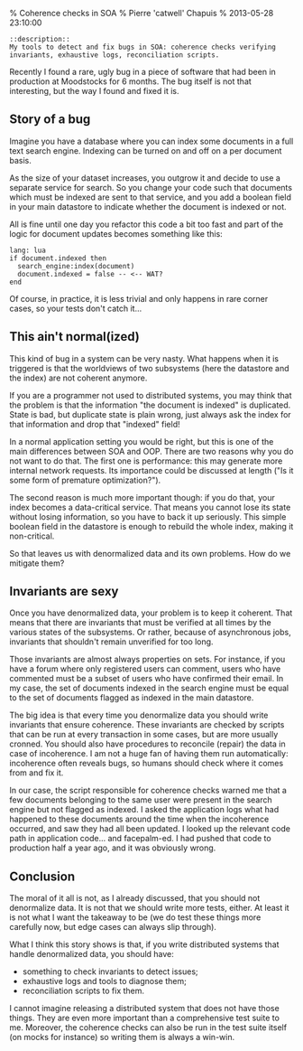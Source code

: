 % Coherence checks in SOA
% Pierre 'catwell' Chapuis
% 2013-05-28 23:10:00

    ::description::
    My tools to detect and fix bugs in SOA: coherence checks verifying
    invariants, exhaustive logs, reconciliation scripts.

Recently I found a rare, ugly bug in a piece of software that had been in production at Moodstocks for 6 months. The bug itself is not that interesting, but the way I found and fixed it is.

## Story of a bug

Imagine you have a database where you can index some documents in a full text search engine. Indexing can be turned on and off on a per document basis.

As the size of your dataset increases, you outgrow it and decide to use a separate service for search. So you change your code such that documents which must be indexed are sent to that service, and you add a boolean field in your main datastore to indicate whether the document is indexed or not.

All is fine until one day you refactor this code a bit too fast and part of the logic for document updates becomes something like this:

    lang: lua
    if document.indexed then
      search_engine:index(document)
      document.indexed = false -- <-- WAT?
    end

Of course, in practice, it is less trivial and only happens in rare corner cases, so your tests don't catch it...

## This ain't normal(ized)

This kind of bug in a system can be very nasty. What happens when it is triggered is that the worldviews of two subsystems (here the datastore and the index) are not coherent anymore.

If you are a programmer not used to distributed systems, you may think that the problem is that the information "the document is indexed" is duplicated. State is bad, but duplicate state is plain wrong, just always ask the index for that information and drop that "indexed" field!

In a normal application setting you would be right, but this is one of the main differences between SOA and OOP. There are two reasons why you do not want to do that. The first one is performance: this may generate more internal network requests. Its importance could be discussed at length ("Is it some form of premature optimization?").

The second reason is much more important though: if you do that, your index becomes a data-critical service. That means you cannot lose its state without losing information, so you have to back it up seriously. This simple boolean field in the datastore is enough to rebuild the whole index, making it non-critical.

So that leaves us with denormalized data and its own problems. How do we mitigate them?

## Invariants are sexy

Once you have denormalized data, your problem is to keep it coherent. That means that there are invariants that must be verified at all times by the various states of the subsystems. Or rather, because of asynchronous jobs, invariants that shouldn't remain unverified for too long.

Those invariants are almost always properties on sets. For instance, if you have a forum where only registered users can comment, users who have commented must be a subset of users who have confirmed their email. In my case, the set of documents indexed in the search engine must be equal to the set of documents flagged as indexed in the main datastore.

The big idea is that every time you denormalize data you should write invariants that ensure coherence. These invariants are checked by scripts that can be run at every transaction in some cases, but are more usually cronned. You should also have procedures to reconcile (repair) the data in case of incoherence. I am not a huge fan of having them run automatically: incoherence often reveals bugs, so humans should check where it comes from and fix it.

In our case, the script responsible for coherence checks warned me that a few documents belonging to the same user were present in the search engine but not flagged as indexed. I asked the application logs what had happened to these documents around the time when the incoherence occurred, and saw they had all been updated. I looked up the relevant code path in application code... and facepalm-ed. I had pushed that code to production half a year ago, and it was obviously wrong.

## Conclusion

The moral of it all is not, as I already discussed, that you should not denormalize data. It is not that we should write more tests, either. At least it is not what I want the takeaway to be (we do test these things more carefully now, but edge cases can always slip through).

What I think this story shows is that, if you write distributed systems that handle denormalized data, you should have:

- something to check invariants to detect issues;
- exhaustive logs and tools to diagnose them;
- reconciliation scripts to fix them.

I cannot imagine releasing a distributed system that does not have those things. They are even more important than a comprehensive test suite to me. Moreover, the coherence checks can also be run in the test suite itself (on mocks for instance) so writing them is always a win-win.
